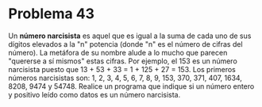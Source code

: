 <h1>Problema 43</h1>
<p1>Un <strong>número narcisista</strong> es aquel que es igual a la suma de cada uno de sus dígitos elevados a la "n" potencia (donde "n" es el número de cifras del número). La metáfora de su nombre alude a lo mucho que parecen "quererse a sí mismos" estas cifras. Por ejemplo, el 153 es un número narcisista puesto que 13 + 53 + 33 = 1 + 125 + 27 = 153. Los primeros números narcisistas son: 1, 2, 3, 4, 5, 6, 7, 8, 9, 153, 370, 371, 407, 1634, 8208, 9474 y 54748. Realice un programa que indique si un número entero y positivo leído como datos es un número narcisista.<p1>